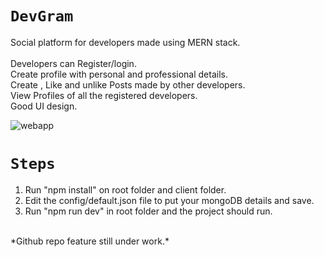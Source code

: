 # `DevGram`
Social platform for developers made using MERN stack. <br>
<br>
Developers can Register/login.<br>
Create profile with personal and professional details.<br>
Create , Like and unlike Posts made by other developers.<br>
View Profiles of all the registered developers.<br>
Good UI design.<br>

![webapp](https://user-images.githubusercontent.com/40785306/58166115-bedbc500-7ca6-11e9-97a5-83d72aea903c.png)

# `Steps` <br>
1. Run "npm install" on root folder and client folder.<br>
2. Edit the config/default.json file to put your mongoDB details and save.<br>
3. Run "npm run dev" in root folder and the project should run.<br>
<br>
*Github repo feature still under work.*
